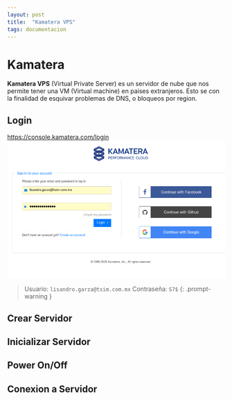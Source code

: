 ```yaml
---
layout: post
title:  "Kamatera VPS"
tags: documentacion
---
```

# Kamatera
**Kamatera VPS** (Virtual Private Server) es un servidor de nube que nos permite tener una VM (Virtual machine) en paises extranjeros.
Esto se con la finalidad de esquivar problemas de DNS, o bloqueos por region.

## Login
<https://console.kamatera.com/login>
![Image](/assets/images/20251001/01.png)

> Usuario: `lisandro.garza@tsim.com.mx`
> Contraseña: `S7$`
{: .prompt-warning }


## Crear Servidor

## Inicializar Servidor

## Power On/Off

## Conexion a Servidor
